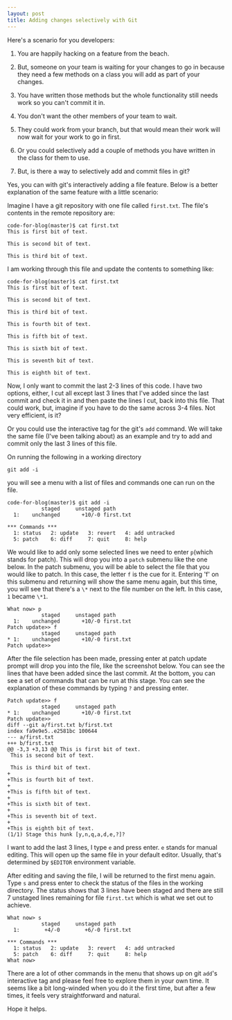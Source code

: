```yaml
---
layout: post
title: Adding changes selectively with Git
---
```


Here's a scenario for you developers:

1. You are happily hacking on a feature from the beach.

2. But, someone on your team is waiting for your changes to go in because they need a few methods on a class you will add as part of your changes.

3. You have written those methods but the whole functionality still needs work so you can't commit it in.

4. You don't want the other members of your team to wait.

5. They could work from your branch, but that would mean their work will now wait for your work to go in first.

6. Or you could selectively add a couple of methods you have written in the class for them to use.

7. But, is there a way to selectively add and commit files in git?

Yes, you can with git's interactively adding a file feature. Below is a better explanation of the same feature with a little scenario:

Imagine I have a git repository with one file called `first.txt`. The file's contents in the remote repository are:

```
code-for-blog(master)$ cat first.txt
This is first bit of text.

This is second bit of text.

This is third bit of text.
```

I am working through this file and update the contents to something like:

```
code-for-blog(master)$ cat first.txt
This is first bit of text.

This is second bit of text.

This is third bit of text.

This is fourth bit of text.

This is fifth bit of text.

This is sixth bit of text.

This is seventh bit of text.

This is eighth bit of text.
```

Now, I only want to commit the last 2-3 lines of this code. I have two options, either, I cut all except last 3 lines that I've added since the last commit and check it in and then paste the lines I cut, back into this file. That could work, but, imagine if you have to do the same across 3-4 files. Not very efficient, is it?

Or you could use the interactive tag for the git's `add` command. We will take the same file (I've been talking about) as an example and try to add and commit only the last 3 lines of this file.

On running the following in a working directory

```
git add -i
```

you will see a menu with a list of files and commands one can run on the file.

```
code-for-blog(master)$ git add -i
           staged     unstaged path
  1:    unchanged       +10/-0 first.txt

*** Commands ***
  1: status	  2: update	  3: revert	  4: add untracked
  5: patch	  6: diff	  7: quit	  8: help
```

We would like to add only some selected lines we need to enter `p`(which stands for patch). This will drop you into a `patch` submenu like the one below. In the patch submenu, you will be able to select the file that you would like to patch. In this case, the letter `f` is the cue for it. Entering 'f' on this submenu and returning will show the same menu again, but this time, you will see that there's a `\*` next to the file number on the left. In this case, `1` became `\*1`.

```
What now> p
           staged     unstaged path
  1:    unchanged       +10/-0 first.txt
Patch update>> f
           staged     unstaged path
* 1:    unchanged       +10/-0 first.txt
Patch update>>
```

After the file selection has been made, pressing enter at patch update prompt will drop you into the file, like the screenshot below. You can see the lines that have been added since the last commit. At the bottom, you can see a set of commands that can be run at this stage. You can see the explanation of these commands by typing `?` and pressing enter.

```
Patch update>> f
           staged     unstaged path
* 1:    unchanged       +10/-0 first.txt
Patch update>>
diff --git a/first.txt b/first.txt
index fa9e9e5..e2581bc 100644
--- a/first.txt
+++ b/first.txt
@@ -3,3 +3,13 @@ This is first bit of text.
 This is second bit of text.

 This is third bit of text.
+
+This is fourth bit of text.
+
+This is fifth bit of text.
+
+This is sixth bit of text.
+
+This is seventh bit of text.
+
+This is eighth bit of text.
(1/1) Stage this hunk [y,n,q,a,d,e,?]?
```

I want to add the last 3 lines, I type `e` and press enter. `e` stands for manual editing. This will open up the same file in your default editor. Usually, that's determined by `$EDITOR` environment variable.

After editing and saving the file, I will be returned to the first menu again. Type `s` and press enter to check the status of the files in the working directory. The status shows that 3 lines have been staged and there are still 7 unstaged lines remaining for file `first.txt` which is what we set out to achieve.

```
What now> s
           staged     unstaged path
  1:        +4/-0        +6/-0 first.txt

*** Commands ***
  1: status	  2: update	  3: revert	  4: add untracked
  5: patch	  6: diff	  7: quit	  8: help
What now>
```

There are a lot of other commands in the menu that shows up on git `add`'s interactive tag and please feel free to explore them in your own time. It seems like a bit long-winded when you do it the first time, but after a few times, it feels very straightforward and natural.

Hope it helps.
